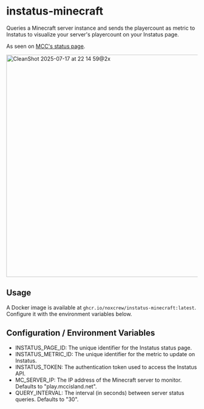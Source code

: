 # instatus-minecraft

Queries a Minecraft server instance and sends the playercount as metric to Instatus to visualize your server's playercount on your Instatus page.

As seen on [MCC's status page](https://status.mcchampionship.com).

<img width="1640" height="586" alt="CleanShot 2025-07-17 at 22 14 59@2x" src="https://github.com/user-attachments/assets/18513bb0-599f-434a-86bc-7ee3c407363f" />


## Usage

A Docker image is available at `ghcr.io/noxcrew/instatus-minecraft:latest`. Configure it with the environment variables below.

## Configuration / Environment Variables

- INSTATUS_PAGE_ID: The unique identifier for the Instatus status page.
- INSTATUS_METRIC_ID: The unique identifier for the metric to update on Instatus.
- INSTATUS_TOKEN: The authentication token used to access the Instatus API.
- MC_SERVER_IP: The IP address of the Minecraft server to monitor. Defaults to "play.mccisland.net".
- QUERY_INTERVAL: The interval (in seconds) between server status queries. Defaults to "30".
